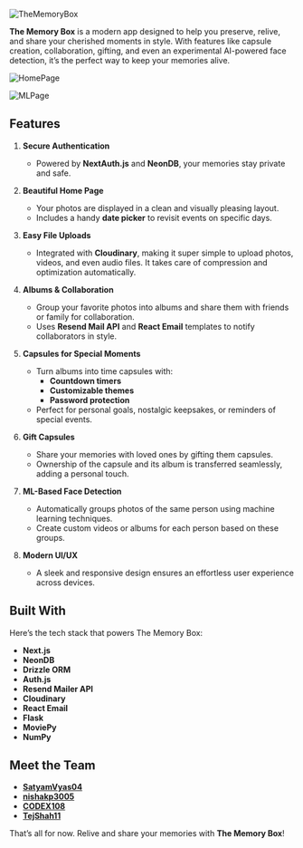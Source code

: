 ![TheMemoryBox](https://github.com/user-attachments/assets/4f00753d-8b2f-48f0-b55a-c6dcb3b94e44)

**The Memory Box** is a modern app designed to help you preserve, relive, and share your cherished moments in style. With features like capsule creation, collaboration, gifting, and even an experimental AI-powered face detection, it’s the perfect way to keep your memories alive.

![HomePage](https://github.com/user-attachments/assets/d8fa274a-b126-4605-b7ad-d25eadbdbb72)

![MLPage](https://github.com/user-attachments/assets/4d7b9ed3-964e-426f-9ae6-08bcb2beba27)

## Features

1. **Secure Authentication**
   - Powered by **NextAuth.js** and **NeonDB**, your memories stay private and safe.

2. **Beautiful Home Page**
   - Your photos are displayed in a clean and visually pleasing layout.
   - Includes a handy **date picker** to revisit events on specific days.

3. **Easy File Uploads**
   - Integrated with **Cloudinary**, making it super simple to upload photos, videos, and even audio files. It takes care of compression and optimization automatically.

4. **Albums & Collaboration**
   - Group your favorite photos into albums and share them with friends or family for collaboration.
   - Uses **Resend Mail API** and **React Email** templates to notify collaborators in style.

5. **Capsules for Special Moments**
   - Turn albums into time capsules with:
     - **Countdown timers**
     - **Customizable themes**
     - **Password protection**
   - Perfect for personal goals, nostalgic keepsakes, or reminders of special events.

6. **Gift Capsules**
   - Share your memories with loved ones by gifting them capsules.
   - Ownership of the capsule and its album is transferred seamlessly, adding a personal touch.

7. **ML-Based Face Detection**
   - Automatically groups photos of the same person using machine learning techniques.
   - Create custom videos or albums for each person based on these groups.

8. **Modern UI/UX**
   - A sleek and responsive design ensures an effortless user experience across devices.

## Built With

Here’s the tech stack that powers The Memory Box:

- **Next.js**
- **NeonDB**
- **Drizzle ORM**
- **Auth.js**
- **Resend Mailer API**
- **Cloudinary**
- **React Email**
- **Flask**
- **MoviePy**
- **NumPy**

## Meet the Team

- [**SatyamVyas04**](https://github.com/SatyamVyas04)
- [**nishakp3005**](https://github.com/nishakp3005)
- [**CODEX108**](https://github.com/CODEX108)
- [**TejShah11**](https://github.com/TejShah11)

That’s all for now. Relive and share your memories with **The Memory Box**!
